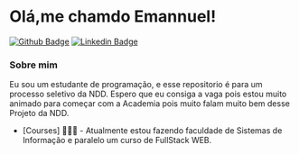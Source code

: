 # Olá,me chamdo Emannuel!

[![Github Badge](https://img.shields.io/badge/-Github-000?style=flat-square&logo=Github&logoColor=white&link=https://github.com/emannuelvv)](https://github.com/emannuelvv)
[![Linkedin Badge](https://img.shields.io/badge/-LinkedIn-blue?style=flat-square&logo=Linkedin&logoColor=white&link=https://www.linkedin.com/in/emannuel-vieira-5361aa190/)](https://www.linkedin.com/in/emannuel-vieira-5361aa190/)


### Sobre mim
Eu sou um estudante de programação, e esse repositorio é para um processo seletivo da NDD.
Espero que eu consiga a vaga pois estou muito animado para começar com a Academia pois muito falam muito bem desse Projeto da NDD.

- [Courses] 👨🏼‍🏫 - Atualmente estou fazendo faculdade de Sistemas de Informação e paralelo um curso de FullStack WEB.
